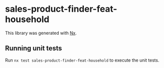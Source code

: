 # sales-product-finder-feat-household

This library was generated with [Nx](https://nx.dev).

## Running unit tests

Run `nx test sales-product-finder-feat-household` to execute the unit tests.
